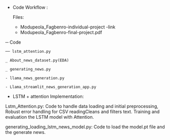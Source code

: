- Code Workflow :

    Files: 

    - Modupeola_Fagbenro-individual-project -link
    - Modupeola_Fagbenro-final-project.pdf


─ Code

    ── lstm_attention.py
    
    _ About_news_dataset.py(EDA)
    
    _ generating_news.py
    
    - llama_news_generation.py

    - Llama_streamlit_news_generation_app.py
    
- LSTM + attention Implementation:

Lstm_Attention.py: Code to handle data loading and initial preprocessing, Robust error handling for CSV readingCleans and filters text. Training and evaluation the LSTM model with Attention.

generating_loading_lstm_news_model.py: Code to load the model.pt file and the generate news.


    





